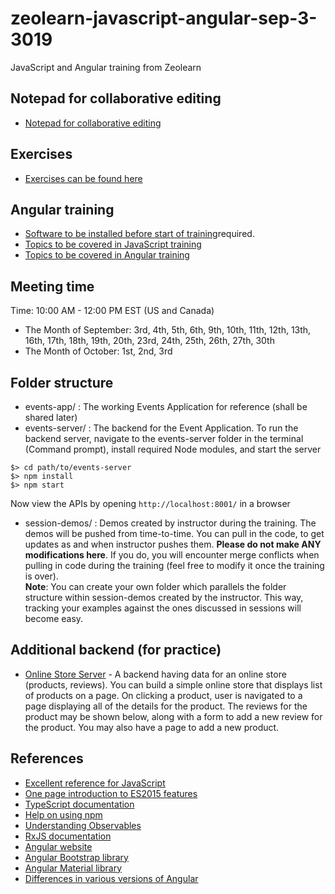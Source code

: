 # zeolearn-javascript-angular-sep-3-3019
JavaScript and Angular training from Zeolearn

## Notepad for collaborative editing
- [Notepad for collaborative editing](https://notepad.pw/zeolearn-angular)

## Exercises
- [Exercises can be found here](./exercises.md)

## Angular training
- [Software to be installed before start of training](./software-to-be-installed.pdf)required.
- [Topics to be covered in JavaScript training](./javascript-course-outline.pdf)
- [Topics to be covered in Angular training](./angular-course-outline.pdf)

## Meeting time
Time: 10:00 AM - 12:00 PM EST (US and Canada)
- The Month of September:  3rd, 4th, 5th, 6th, 9th, 10th, 11th, 12th, 13th, 16th, 17th, 18th, 19th, 20th, 23rd, 24th, 25th, 26th, 27th, 30th
- The Month of October: 1st, 2nd, 3rd

## Folder structure
- events-app/ : The working Events Application for reference (shall be shared later)
- events-server/ : The backend for the Event Application. To run the backend server, navigate to the events-server folder in the terminal (Command prompt), install required Node modules, and start the server
```
$> cd path/to/events-server
$> npm install
$> npm start
```
Now view the APIs by opening ```http://localhost:8001/``` in a browser
- session-demos/ : Demos created by instructor during the training. The demos will be pushed from time-to-time. You can pull in the code, to get updates as and when instructor pushes them. __Please do not make ANY modifications here__. If you do, you will encounter merge conflicts when pulling in code during the training (feel free to modify it once the training is over).  
__Note__: You can create your own folder which parallels the folder structure within session-demos created by the instructor. This way, tracking your examples against the ones discussed in sessions will become easy.

## Additional backend (for practice)
- [Online Store Server](http://awesome-store-server.herokuapp.com/) - A backend having data for an online store (products, reviews). You can build a simple online store that displays list of products on a page. On clicking a product, user is navigated to a page displaying all of the details for the product. The reviews for the product may be shown below, along with a form to add a new review for the product. You may also have a page to add a new product.

## References
- [Excellent reference for JavaScript](https://javascript.info/)
- [One page introduction to ES2015 features](https://babeljs.io/docs/en/learn)
- [TypeScript documentation](http://www.typescriptlang.org/)
- [Help on using npm](https://docs.npmjs.com/getting-started/)
- [Understanding Observables](https://rxmarbles.com/)
- [RxJS documentation](https://rxjs-dev.firebaseapp.com/)
- [Angular website](https://angular.io/)
- [Angular Bootstrap library](https://ng-bootstrap.github.io/#/home)
- [Angular Material library](https://material.angular.io/)
- [Differences in various versions of Angular](https://medium.com/@lifenshades/difference-among-angular-8-7-6-5-4-3-2-breakdown-new-features-and-changes-811fb5f8e6f0)

